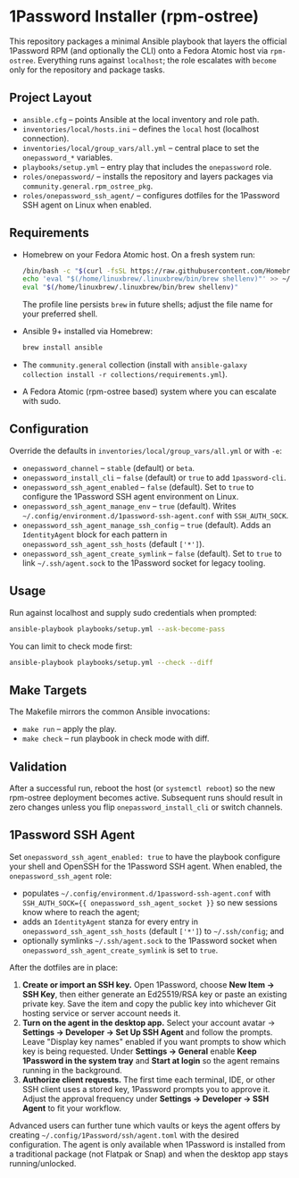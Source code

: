 1Password Installer (rpm-ostree)
================================

This repository packages a minimal Ansible playbook that layers the official
1Password RPM (and optionally the CLI) onto a Fedora Atomic host via
`rpm-ostree`. Everything runs against `localhost`; the role escalates with
`become` only for the repository and package tasks.

Project Layout
--------------

- `ansible.cfg` – points Ansible at the local inventory and role path.
- `inventories/local/hosts.ini` – defines the `local` host (localhost
  connection).
- `inventories/local/group_vars/all.yml` – central place to set the
  `onepassword_*` variables.
- `playbooks/setup.yml` – entry play that includes the `onepassword` role.
- `roles/onepassword/` – installs the repository and layers packages via
  `community.general.rpm_ostree_pkg`.
- `roles/onepassword_ssh_agent/` – configures dotfiles for the 1Password SSH
  agent on Linux when enabled.

Requirements
------------

- Homebrew on your Fedora Atomic host. On a fresh system run:

  ```sh
  /bin/bash -c "$(curl -fsSL https://raw.githubusercontent.com/Homebrew/install/HEAD/install.sh)"
  echo 'eval "$(/home/linuxbrew/.linuxbrew/bin/brew shellenv)"' >> ~/.bash_profile
  eval "$(/home/linuxbrew/.linuxbrew/bin/brew shellenv)"
  ```

  The profile line persists `brew` in future shells; adjust the file name for
  your preferred shell.
- Ansible 9+ installed via Homebrew:

  ```sh
  brew install ansible
  ```

- The `community.general` collection (install with
  `ansible-galaxy collection install -r collections/requirements.yml`).
- A Fedora Atomic (rpm-ostree based) system where you can escalate with sudo.

Configuration
-------------

Override the defaults in `inventories/local/group_vars/all.yml` or with `-e`:

- `onepassword_channel` – `stable` (default) or `beta`.
- `onepassword_install_cli` – `false` (default) or `true` to add `1password-cli`.
- `onepassword_ssh_agent_enabled` – `false` (default). Set to `true` to configure
  the 1Password SSH agent environment on Linux.
- `onepassword_ssh_agent_manage_env` – `true` (default). Writes
  `~/.config/environment.d/1password-ssh-agent.conf` with `SSH_AUTH_SOCK`.
- `onepassword_ssh_agent_manage_ssh_config` – `true` (default). Adds an
  `IdentityAgent` block for each pattern in `onepassword_ssh_agent_ssh_hosts`
  (default `['*']`).
- `onepassword_ssh_agent_create_symlink` – `false` (default). Set to `true` to
  link `~/.ssh/agent.sock` to the 1Password socket for legacy tooling.

Usage
-----

Run against localhost and supply sudo credentials when prompted:

```sh
ansible-playbook playbooks/setup.yml --ask-become-pass
```

You can limit to check mode first:

```sh
ansible-playbook playbooks/setup.yml --check --diff
```

Make Targets
------------

The Makefile mirrors the common Ansible invocations:

- `make run` – apply the play.
- `make check` – run playbook in check mode with diff.

Validation
----------

After a successful run, reboot the host (or `systemctl reboot`) so the new
rpm-ostree deployment becomes active. Subsequent runs should result in zero
changes unless you flip `onepassword_install_cli` or switch channels.

1Password SSH Agent
-------------------

Set `onepassword_ssh_agent_enabled: true` to have the playbook configure your
shell and OpenSSH for the 1Password SSH agent. When enabled, the
`onepassword_ssh_agent` role:

- populates `~/.config/environment.d/1password-ssh-agent.conf` with
  `SSH_AUTH_SOCK={{ onepassword_ssh_agent_socket }}` so new sessions know where
  to reach the agent;
- adds an `IdentityAgent` stanza for every entry in
  `onepassword_ssh_agent_ssh_hosts` (default `['*']`) to `~/.ssh/config`; and
- optionally symlinks `~/.ssh/agent.sock` to the 1Password socket when
  `onepassword_ssh_agent_create_symlink` is set to `true`.

After the dotfiles are in place:

1. **Create or import an SSH key.** Open 1Password, choose **New Item → SSH
   Key**, then either generate an Ed25519/RSA key or paste an existing private
   key. Save the item and copy the public key into whichever Git hosting
   service or server account needs it.
2. **Turn on the agent in the desktop app.** Select your account avatar →
   **Settings → Developer → Set Up SSH Agent** and follow the prompts. Leave
   "Display key names" enabled if you want prompts to show which key is being
   requested. Under **Settings → General** enable **Keep 1Password in the
   system tray** and **Start at login** so the agent remains running in the
   background.
3. **Authorize client requests.** The first time each terminal, IDE, or other
   SSH client uses a stored key, 1Password prompts you to approve it. Adjust the
   approval frequency under **Settings → Developer → SSH Agent** to fit your
   workflow.

Advanced users can further tune which vaults or keys the agent offers by
creating `~/.config/1Password/ssh/agent.toml` with the desired configuration.
The agent is only available when 1Password is installed from a traditional
package (not Flatpak or Snap) and when the desktop app stays running/unlocked.
